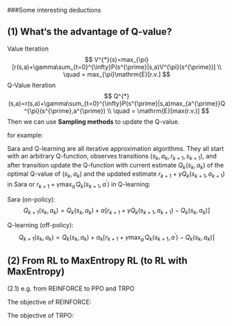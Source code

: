 ###Some interesting deductions

##  (1) What‘s the advantage of Q-value? 



Value Iteration
$$
V^{*}(s)=max_{\pi}[r(s,a)+\gamma\sum_{t=0}^{\infty}P(s^{\prime}|s,a)V^{\pi}(s^{\prime})] 
  \\ \quad = max_{\pi}\mathrm{E}[r.v.]
$$
Q-Value Iteration
$$
Q^{*}(s,a)=r(s,a)+\gamma\sum_{t=0}^{\infty}P(s^{\prime}|s,a)max_{a^{\prime}}Q^{\pi}(s^{\prime},a^{\prime})
  \\ \quad = \mathrm{E}[max(r.v.)]
$$
Then we can use **Sampling methods** to update the Q-value.



for example:

Sara and Q-learning are all iterative approximation algorithms. They all start with an arbitrary Q-function, observes transitions $(s_{k},a_{k},r_{k+1},s_{k+1})$, and after transition update the Q-function with current estimate $Q_{k}(s_{k},a_{k})$ of the optimal Q-value of $(s_{k},a_{k})$ and the updated estimate $r_{k+1}+\gamma Q_{k}(s_{k+1},a_{k+1})$ in Sara or $r_{k+1}+\gamma \max_{a^{\prime}}Q_{k}(s_{k+1},a^{\prime})$ in Q-learning:



Sara (on-policy):
$$
Q_{k+1}(s_{k},a_{k})=Q_{k}(s_{k},a_{k})+\alpha[r_{k+1}+\gamma Q_{k}(s_{k+1},a_{k+1})-Q_{k}(s_{k},a_{k})]
$$


Q-learning (off-policy): 
$$
Q_{k+1}(s_{k},a_{k})=Q_{k}(s_{k},a_{k})+ \alpha_{k}[r_{k+1}+\gamma \max_{a^{\prime}}Q_{k}(s_{k+1},a^{\prime})-Q_{k}(s_{k},a_{k})]
$$


## (2) From RL to MaxEntropy RL (to RL with MaxEntropy)



(2.1) e.g. from REINFORCE to PPO and TRPO



The objective of REINFORCE:





The objective of TRPO:

